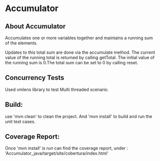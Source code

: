 # Accumulator

About Accumulator
-------------
Accumulates one or more variables together and maintains a running sum of the
elements.

 Updates to this total sum are done via the accumulate method.
 The current value of the running total is returned by calling getTotal.
 The initial value of the running sum is 0.The total sum can be set to 0 by calling reset.

Concurrency Tests
-----------------
Used vmlens library to test Multi threaded scenario.

Build:
------
use 'mvn clean' to clean the project.
And 'mvn install' to build and run the unit test cases.

Coverage Report:
----------------
Once 'mvn install' is run can find the coverage report,
under :   'Accumulator_java/target/site/cobertura/index.html'
